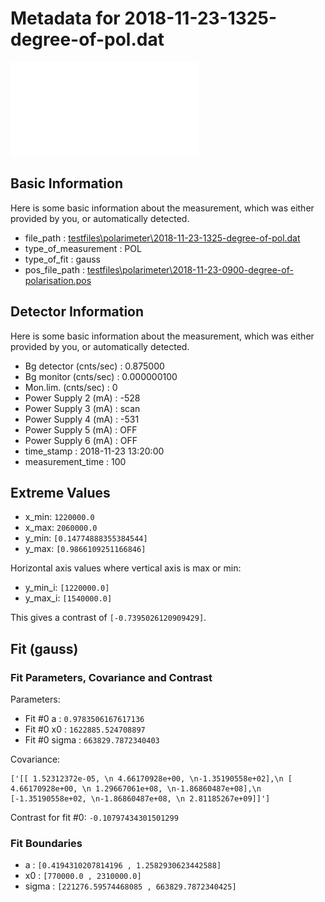 # Metadata for 2018-11-23-1325-degree-of-pol.dat
![2018-11-23-1325-degree-of-pol.dat](./2018-11-23-1325-degree-of-pol.pdf "2018-11-23-1325-degree-of-pol.dat")

## Basic Information
Here is some basic information about the measurement, which was either provided by you, or automatically detected.

- file_path : [testfiles\polarimeter\2018-11-23-1325-degree-of-pol.dat](2018-11-23-1325-degree-of-pol.dat)
- type_of_measurement : POL
- type_of_fit : gauss
- pos_file_path : [testfiles\polarimeter\2018-11-23-0900-degree-of-polarisation.pos](2018-11-23-0900-degree-of-polarisation.pos)

## Detector Information
Here is some basic information about the measurement, which was either provided by you, or automatically detected.

-  Bg detector (cnts/sec) : 0.875000
-  Bg monitor (cnts/sec) : 0.000000100
-  Mon.lim.  (cnts/sec) :   0
-  Power Supply 2 (mA) :  -528
-  Power Supply 3 (mA) :  scan
-  Power Supply 4 (mA) :  -531
-  Power Supply 5 (mA) :  OFF
-  Power Supply 6 (mA) :  OFF   
- time_stamp : 2018-11-23 13:20:00
- measurement_time : 100

## Extreme Values

- x_min: `1220000.0`
- x_max: `2060000.0`
- y_min: `[0.14774888355384544]`
- y_max: `[0.9866109251166846]`

Horizontal axis values where vertical axis is max or min:

- y_min_i: `[1220000.0]`
- y_max_i: `[1540000.0]`

This gives a contrast of `[-0.7395026120909429]`.

## Fit (gauss)

### Fit Parameters, Covariance and Contrast

Parameters:

- Fit #0 a : `0.9783506167617136`
- Fit #0 x0 : `1622885.524708897`
- Fit #0 sigma : `663829.7872340403`

Covariance:
```
['[[ 1.52312372e-05, \n 4.66170928e+00, \n-1.35190558e+02],\n [ 4.66170928e+00, \n 1.29667061e+08, \n-1.86860487e+08],\n [-1.35190558e+02, \n-1.86860487e+08, \n 2.81185267e+09]]']
```

Contrast for fit #0: `-0.10797434301501299`

### Fit Boundaries

- a : `[0.4194310207814196 , 1.2582930623442588]`
- x0 : `[770000.0 , 2310000.0]`
- sigma : `[221276.59574468085 , 663829.7872340425]`
